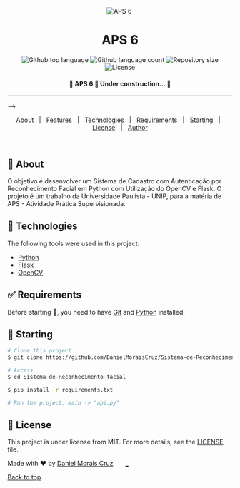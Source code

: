 <div align="center" id="top"> 
  <img src="./.github/app.gif" alt="APS 6" />&#xa0;

  <!-- <a href="https://aps6.netlify.app">Demo</a> -->
</div>

<h1 align="center">APS 6</h1>

<p align="center">
  <img alt="Github top language" src="https://img.  shields.io/github/languages/top/DanielMoraisCruz/Sistema-de-Reconhecimento-facial?color=56BEB8">

  <img alt="Github language count" src="https://img.shields.io/github/languages/count/DanielMoraisCruz/Sistema-de-Reconhecimento-facial?color=56BEB8">

  <img alt="Repository size" src="https://img.shields.io/github/repo-size/DanielMoraisCruz/Sistema-de-Reconhecimento-facial?color=56BEB8">

  <img alt="License" src="https://img.shields.io/github/license/DanielMoraisCruz/Sistema-de-Reconhecimento-facial?color=56BEB8">

</p>

<!-- Status -->

<h4 align="center">
	🚧  APS 6 🚀 Under construction...  🚧
</h4> 

<hr> -->

<p align="center">
  <a href="#dart-about">About</a> &#xa0; | &#xa0; 
  <a href="#sparkles-features">Features</a> &#xa0; | &#xa0;
  <a href="#rocket-technologies">Technologies</a> &#xa0; | &#xa0;
  <a href="#white_check_mark-requirements">Requirements</a> &#xa0; | &#xa0;
  <a href="#checkered_flag-starting">Starting</a> &#xa0; | &#xa0;
  <a href="#memo-license">License</a> &#xa0; | &#xa0;
  <a href="https://github.com/DanielMoraisCruz" target="_blank">Author</a>
</p>

<br>

## :dart: About ##

O objetivo é desenvolver um Sistema de Cadastro com Autenticação por Reconhecimento Facial em Python com Utilização do OpenCV e Flask.
O projeto é um trabalho da Universidade Paulista - UNIP, para a matéria de APS - Atividade Prática Supervisionada.

## :rocket: Technologies ##

The following tools were used in this project:

- [Python](https://www.python.org)
- [Flask](https://flask.palletsprojects.com/en/3.0.x/)
- [OpenCV](https://opencv.org/)

## :white_check_mark: Requirements ##

Before starting :checkered_flag:, you need to have [Git](https://git-scm.com) and [Python](https://www.python.org) installed.

## :checkered_flag: Starting ##

```bash
# Clone this project
$ git clone https://github.com/DanielMoraisCruz/Sistema-de-Reconhecimento-facial

# Access
$ cd Sistema-de-Reconhecimento-facial

$ pip install -r requirements.txt

# Run the project, main -> "api.py"
```

## :memo: License ##

This project is under license from MIT. For more details, see the [LICENSE](LICENSE.md) file.


Made with :heart: by <a href="https://github.com/DanielMoraisCruz" target="_blank">Daniel Morais Cruz</a> &#xa0;
<a href="https://github.com/_" target="_blank">_</a>&#xa0;
<a href="https://github.com/_" target="_blank">_</a>&#xa0;
<a href="https://github.com/_" target="_blank">_</a>&#xa0;

<a href="#top">Back to top</a>
